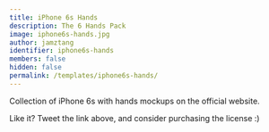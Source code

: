 ```yaml
---
title: iPhone 6s Hands
description: The 6 Hands Pack
image: iphone6s-hands.jpg
author: jamztang
identifier: iphone6s-hands
members: false
hidden: false
permalink: /templates/iphone6s-hands/
---
```


Collection of iPhone 6s with hands mockups on the official website.

Like it? Tweet the link above, and consider purchasing the license :)